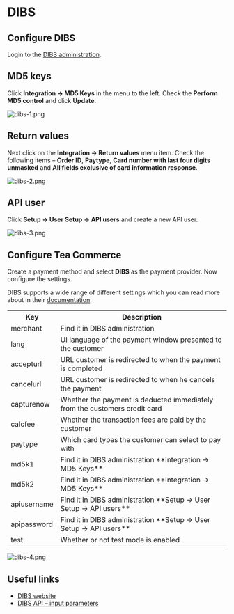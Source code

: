# DIBS

## Configure DIBS

Login to the [DIBS administration](https://payment.architrade.com/login/login.action?request_locale=en_UK).

## MD5 keys

Click **Integration -> MD5 Keys** in the menu to the left. Check the **Perform MD5 control** and click **Update**.

![dibs-1.png](/img/5d0bbd8-dibs-1.png)

## Return values

Next click on the **Integration -> Return values** menu item. Check the following items – **Order ID**, **Paytype**, **Card number with last four digits unmasked** and **All fields exclusive of card information response**.

![dibs-2.png](/img/855d0fa-dibs-2.png)

## API user

Click **Setup -> User Setup -> API users** and create a new API user.

![dibs-3.png](/img/77f476f-dibs-3.png)

## Configure Tea Commerce

Create a payment method and select **DIBS** as the payment provider. Now configure the settings.

DIBS supports a wide range of different settings which you can read more about in their [documentation](http://tech.dibspayment.com/D2/Hosted/Input_parameters/Standard).

<table>
	<tr>
		<th>Key</th>
		<th>Description</th>
	</tr>
	<tr>
		<td>merchant</td>
		<td>Find it in DIBS administration</td>
	</tr>
	<tr>
		<td>lang</td>
		<td>UI language of the payment window presented to the customer</td>
	</tr>
	<tr>
		<td>accepturl</td>
		<td>URL customer is redirected to when the payment is completed</td>
	</tr>
	<tr>
		<td>cancelurl</td>
		<td>URL customer is redirected to when he cancels the payment</td>
	</tr>
	<tr>
		<td>capturenow</td>
		<td>Whether the payment is deducted immediately from the customers credit card</td>
	</tr>
	<tr>
		<td>calcfee</td>
		<td>Whether the transaction fees are paid by the customer</td>
	</tr>
	<tr>
		<td>paytype</td>
		<td>Which card types the customer can select to pay with</td>
	</tr>
	<tr>
		<td>md5k1</td>
		<td>Find it in DIBS administration
**Integration -&gt; MD5 Keys**</td>
	</tr>
	<tr>
		<td>md5k2</td>
		<td>Find it in DIBS administration
**Integration -&gt; MD5 Keys**</td>
	</tr>
	<tr>
		<td>apiusername</td>
		<td>Find it in DIBS administration
**Setup -&gt; User Setup -&gt; API users**</td>
	</tr>
	<tr>
		<td>apipassword</td>
		<td>Find it in DIBS administration
**Setup -&gt; User Setup -&gt; API users**</td>
	</tr>
	<tr>
		<td>test</td>
		<td>Whether or not test mode is enabled</td>
	</tr>
</table>

![dibs-4.png](/img/9deedac-dibs-4.png)

## Useful links

* [DIBS website](http://www.dibspayment.com/)
* [DIBS API – input parameters](http://tech.dibspayment.com/D2/Hosted/Input_parameters/Standard)
